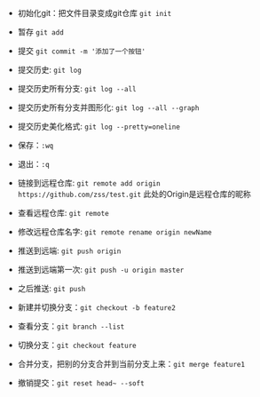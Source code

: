 - 初始化git：把文件目录变成git仓库 `git init`
- 暂存 `git add`
- 提交 `git commit -m '添加了一个按钮'`
- 提交历史: `git log`
- 提交历史所有分支: `git log --all`
- 提交历史所有分支并图形化: `git log --all --graph`
- 提交历史美化格式: `git log --pretty=oneline`
- 保存：`:wq`
- 退出：`:q`

- 链接到远程仓库: `git remote add origin https://github.com/zss/test.git` 此处的Origin是远程仓库的昵称
- 查看远程仓库: `git remote`
- 修改远程仓库名字: `git remote rename origin newName`
- 推送到远端: `git push origin`
- 推送到远端第一次: `git push -u origin master`
- 之后推送: `git push`


- 新建并切换分支：`git checkout -b feature2`
- 查看分支：`git branch --list`
- 切换分支：`git checkout feature`
- 合并分支，把别的分支合并到当前分支上来：`git merge feature1`


- 撤销提交：`git reset head~ --soft`